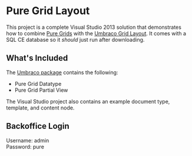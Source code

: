 # Pure Grid Layout
This project is a complete Visual Studio 2013 solution that demonstrates how to combine [Pure Grids](http://purecss.io/grids/) with the [Umbraco Grid Layout](https://our.umbraco.org/documentation/using-umbraco/backoffice-overview/property-editors/built-in-property-editors-v7/grid-layout). It comes with a SQL CE database so it *should* just run after downloading.

## What's Included
The [Umbraco package](https://our.umbraco.org/projects/website-utilities/pure-grid-layout) contains the following:
* Pure Grid Datatype
* Pure Grid Partial View

The Visual Studio project also contains an example document type, template, and content node.

## Backoffice Login
Username: admin  
Password: pure
